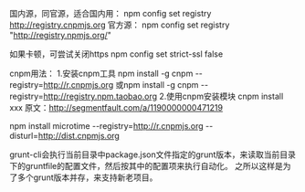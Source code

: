 国内源，同官源，适合国内用：
npm config set registry http://registry.cnpmjs.org
官方源：
npm config set registry "http://registry.npmjs.org/"


如果卡顿，可尝试关闭https
npm config set strict-ssl false


cnpm用法：
1.安装cnpm工具
npm install -g cnpm --registry=http://r.cnpmjs.org
或npm install -g cnpm --registry=http://registry.npm.taobao.org
2.使用cnpm安装模块
cnpm install xxx
原文：http://segmentfault.com/a/1190000000471219

npm install microtime --registry=http://r.cnpmjs.org --disturl=http://dist.cnpmjs.org


grunt-cli会执行当前目录中package.json文件指定的grunt版本，来读取当前目录下的gruntfile的配置文件，然后按其中的配置项来执行自动化。
之所以这样是为了多个grunt版本并存，来支持新老项目。